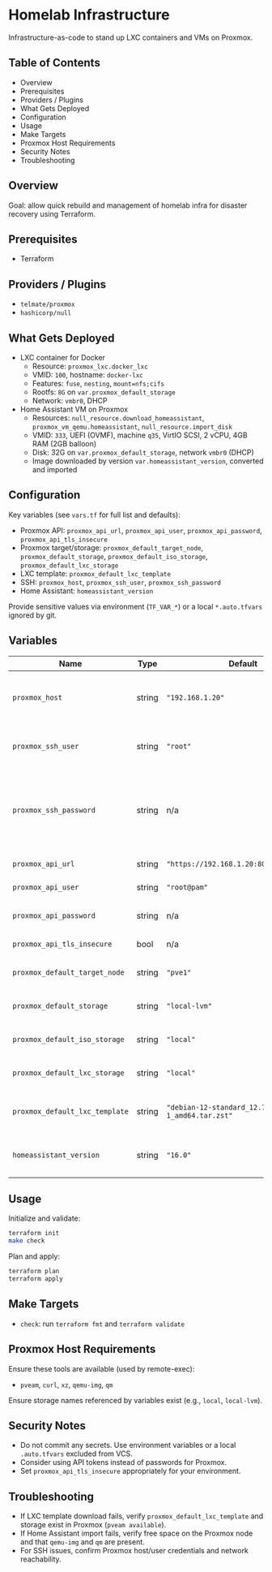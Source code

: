 # Homelab Infrastructure
Infrastructure-as-code to stand up LXC containers and VMs on Proxmox.

## Table of Contents
- Overview
- Prerequisites
- Providers / Plugins
- What Gets Deployed
- Configuration
- Usage
- Make Targets
- Proxmox Host Requirements
- Security Notes
- Troubleshooting

## Overview
Goal: allow quick rebuild and management of homelab infra for disaster recovery using Terraform.

## Prerequisites
- Terraform

## Providers / Plugins
- `telmate/proxmox`
- `hashicorp/null`

## What Gets Deployed
- LXC container for Docker
  - Resource: `proxmox_lxc.docker_lxc`
  - VMID: `100`, hostname: `docker-lxc`
  - Features: `fuse`, `nesting`, `mount=nfs;cifs`
  - Rootfs: `8G` on `var.proxmox_default_storage`
  - Network: `vmbr0`, DHCP
- Home Assistant VM on Proxmox
  - Resources: `null_resource.download_homeassistant`, `proxmox_vm_qemu.homeassistant`, `null_resource.import_disk`
  - VMID: `333`, UEFI (OVMF), machine `q35`, VirtIO SCSI, 2 vCPU, 4GB RAM (2GB balloon)
  - Disk: 32G on `var.proxmox_default_storage`, network `vmbr0` (DHCP)
  - Image downloaded by version `var.homeassistant_version`, converted and imported

## Configuration
Key variables (see `vars.tf` for full list and defaults):
- Proxmox API: `proxmox_api_url`, `proxmox_api_user`, `proxmox_api_password`, `proxmox_api_tls_insecure`
- Proxmox target/storage: `proxmox_default_target_node`, `proxmox_default_storage`, `proxmox_default_iso_storage`, `proxmox_default_lxc_storage`
- LXC template: `proxmox_default_lxc_template`
- SSH: `proxmox_host`, `proxmox_ssh_user`, `proxmox_ssh_password`
- Home Assistant: `homeassistant_version`

Provide sensitive values via environment (`TF_VAR_*`) or a local `*.auto.tfvars` ignored by git.

## Variables

| Name | Type | Default | Sensitive | Description |
| --- | --- | --- | --- | --- |
| `proxmox_host` | string | `"192.168.1.20"` | no | Proxmox server hostname/IP (for SSH connection) |
| `proxmox_ssh_user` | string | `"root"` | no | SSH username for Proxmox server |
| `proxmox_ssh_password` | string | n/a | yes | SSH password for Proxmox server (consider using SSH keys instead) |
| `proxmox_api_url` | string | `"https://192.168.1.20:8006/api2/json"` | no | Proxmox API URL |
| `proxmox_api_user` | string | `"root@pam"` | no | Proxmox API user |
| `proxmox_api_password` | string | n/a | yes | Proxmox API password |
| `proxmox_api_tls_insecure` | bool | n/a | no | Skip TLS verification |
| `proxmox_default_target_node` | string | `"pve1"` | no | Proxmox node to connect to |
| `proxmox_default_storage` | string | `"local-lvm"` | no | Storage location for VM |
| `proxmox_default_iso_storage` | string | `"local"` | no | Storage location for ISO files |
| `proxmox_default_lxc_storage` | string | `"local"` | no | Proxmox default LXC storage |
| `proxmox_default_lxc_template` | string | `"debian-12-standard_12.7-1_amd64.tar.zst"` | no | Proxmox default LXC container image |
| `homeassistant_version` | string | `"16.0"` | no | Home Assistant version to download |

## Usage
Initialize and validate:

```bash
terraform init
make check
```

Plan and apply:

```bash
terraform plan
terraform apply
```

## Make Targets
- `check`: run `terraform fmt` and `terraform validate`

## Proxmox Host Requirements
Ensure these tools are available (used by remote-exec):
- `pveam`, `curl`, `xz`, `qemu-img`, `qm`

Ensure storage names referenced by variables exist (e.g., `local`, `local-lvm`).

## Security Notes
- Do not commit any secrets. Use environment variables or a local `.auto.tfvars` excluded from VCS.
- Consider using API tokens instead of passwords for Proxmox.
- Set `proxmox_api_tls_insecure` appropriately for your environment.

## Troubleshooting
- If LXC template download fails, verify `proxmox_default_lxc_template` and storage exist in Proxmox (`pveam available`).
- If Home Assistant import fails, verify free space on the Proxmox node and that `qemu-img` and `qm` are present.
- For SSH issues, confirm Proxmox host/user credentials and network reachability.
